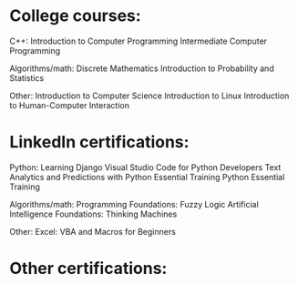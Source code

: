 # College courses:

C++:
Introduction to Computer Programming
Intermediate Computer Programming

Algorithms/math:
Discrete Mathematics
Introduction to Probability and Statistics

Other:
Introduction to Computer Science
Introduction to Linux
Introduction to Human-Computer Interaction

# LinkedIn certifications:

Python:
Learning Django
Visual Studio Code for Python Developers
Text Analytics and Predictions with Python Essential Training
Python Essential Training

Algorithms/math:
Programming Foundations: Fuzzy Logic
Artificial Intelligence Foundations: Thinking Machines

Other:
Excel: VBA and Macros for Beginners

# Other certifications:
